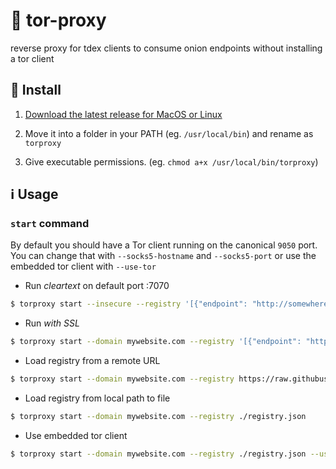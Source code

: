 # 🧅 tor-proxy
reverse proxy for tdex clients to consume onion endpoints without installing a tor client 


## 📩 Install 

1. [Download the latest release for MacOS or Linux](https://github.com/tdex-network/tor-proxy/releases)

2. Move it into a folder in your PATH (eg. `/usr/local/bin`) and rename as `torproxy`

3. Give executable permissions. (eg. `chmod a+x /usr/local/bin/torproxy`)

## ℹ️ Usage

### `start` command


By default you should have a Tor client running on the canonical `9050` port. You can change that with `--socks5-hostname` and `--socks5-port` or use the embedded tor client with `--use-tor`

* Run *cleartext* on default port :7070

```sh
$ torproxy start --insecure --registry '[{"endpoint": "http://somewherefaraway.onion:80"}]' 
```

* Run *with SSL* 

```sh
$ torproxy start --domain mywebsite.com --registry '[{"endpoint": "http://somewherefaraway.onion:80"}]' 
```

* Load registry from a remote URL 

```sh
$ torproxy start --domain mywebsite.com --registry https://raw.githubusercontent.com/tdex-network/tdex-registry/master/registry.json
```


* Load registry from local path to file

```sh
$ torproxy start --domain mywebsite.com --registry ./registry.json
```

* Use embedded tor client

```sh
$ torproxy start --domain mywebsite.com --registry ./registry.json --use-tor
```
